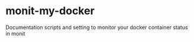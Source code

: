 # monit-my-docker
Documentation scripts and setting to monitor your docker container status in monit
